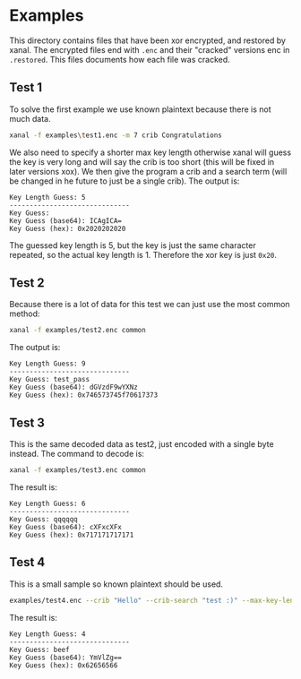 # Examples
This directory contains files that have been xor encrypted, and restored by xanal. The encrypted files end with `.enc` and their "cracked" versions enc in `.restored`. This files documents how each file was cracked.

## Test 1
To solve the first example we use known plaintext because there is not much data.
```bash
xanal -f examples\test1.enc -m 7 crib Congratulations
```
We also need to specify a shorter max key length otherwise xanal will guess the key is very long and will say the crib is too short (this will be fixed in later versions xox). We then give the program a crib and a search term (will be changed in he future to just be a single crib). The output is:
```
Key Length Guess: 5
------------------------------
Key Guess:
Key Guess (base64): ICAgICA=
Key Guess (hex): 0x2020202020
```
The guessed key length is 5, but the key is just the same character repeated, so the actual key length is 1. Therefore the xor key is just `0x20`.

## Test 2
Because there is a lot of data for this test we can just use the most common method:
```bash
xanal -f examples/test2.enc common
```
The output is:
```
Key Length Guess: 9
------------------------------
Key Guess: test_pass
Key Guess (base64): dGVzdF9wYXNz
Key Guess (hex): 0x746573745f70617373
```

## Test 3
This is the same decoded data as test2, just encoded with a single byte instead. The command to decode is:
```bash
xanal -f examples/test3.enc common
```
The result is:
```
Key Length Guess: 6
------------------------------
Key Guess: qqqqqq
Key Guess (base64): cXFxcXFx
Key Guess (hex): 0x717171717171
```

## Test 4
This is a small sample so known plaintext should be used.
```bash
examples/test4.enc --crib "Hello" --crib-search "test :)" --max-key-length 7
```
The result is:
```
Key Length Guess: 4
------------------------------
Key Guess: beef
Key Guess (base64): YmVlZg==
Key Guess (hex): 0x62656566
```
